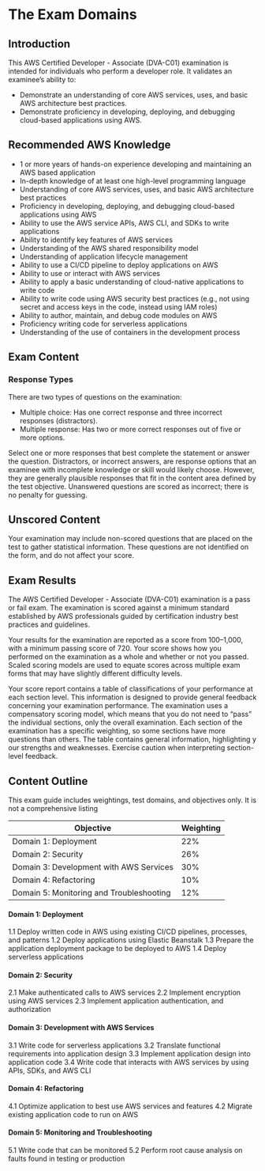 # The Exam Domains

## Introduction

This AWS Certified Developer - Associate (DVA-C01) examination is intended for individuals who perform a
developer role.
It validates an examinee’s ability to:
- Demonstrate an understanding of core AWS services, uses, and basic AWS architecture best practices.
- Demonstrate proficiency in developing, deploying, and debugging cloud-based applications using AWS.

## Recommended AWS Knowledge

- 1 or more years of hands-on experience developing and maintaining an AWS based application
- In-depth knowledge of at least one high-level programming language
- Understanding of core AWS services, uses, and basic AWS architecture best practices
- Proficiency in developing, deploying, and debugging cloud-based applications using AWS
- Ability to use the AWS service APIs, AWS CLI, and SDKs to write applications
- Ability to identify key features of AWS services
- Understanding of the AWS shared responsibility model
- Understanding of application lifecycle management
- Ability to use a CI/CD pipeline to deploy applications on AWS
- Ability to use or interact with AWS services
- Ability to apply a basic understanding of cloud-native applications to write code
- Ability to write code using AWS security best practices (e.g., not using secret and access keys in the code,
instead using IAM roles)
- Ability to author, maintain, and debug code modules on AWS
- Proficiency writing code for serverless applications
- Understanding of the use of containers in the development process

## Exam Content

### Response Types

There are two types of questions on the examination:
- Multiple choice: Has one correct response and three incorrect responses (distractors).
- Multiple response: Has two or more correct responses out of five or more options.

Select one or more responses that best complete the statement or answer the question. Distractors, or incorrect
answers, are response options that an examinee with incomplete knowledge or skill would likely choose. However,
they are generally plausible responses that fit in the content area defined by the test objective.
Unanswered questions are scored as incorrect; there is no penalty for guessing. 

## Unscored Content

Your examination may include non-scored questions that are placed on the test to gather statistical information.
These questions are not identified on the form, and do not affect your score.

## Exam Results

The AWS Certified Developer - Associate (DVA-C01) examination is a pass or fail exam. The examination is scored
against a minimum standard established by AWS professionals guided by certification industry best practices and
guidelines.

Your results for the examination are reported as a score from 100–1,000, with a minimum passing score of 720. Your score shows how you performed on the examination as a whole and whether or not you passed. Scaled
scoring models are used to equate scores across multiple exam forms that may have slightly different difficulty levels.

Your score report contains a table of classifications of your performance at each section level. This information is designed to provide general feedback concerning your examination performance. The examination uses a compensatory scoring model, which means that you do not need to “pass” the individual sections, only the overall examination. Each section of the examination has a specific weighting, so some sections have more questions than others. The table contains general information, highlighting y
our strengths and weaknesses. Exercise caution when interpreting section-level feedback. 

## Content Outline

This exam guide includes weightings, test domains, and objectives only. It is not a comprehensive listing

| Objective      | Weighting |
| ----------- | ----------- |
| Domain 1: Deployment      | 22%       |
| Domain 2: Security   | 26%        |
| Domain 3: Development with AWS Services   | 30%        |
| Domain 4: Refactoring   | 10%        |
| Domain 5: Monitoring and Troubleshooting   | 12%        |

#### **Domain 1: Deployment**

1.1 Deploy written code in AWS using existing CI/CD pipelines, processes, and patterns
1.2 Deploy applications using Elastic Beanstalk
1.3 Prepare the application deployment package to be deployed to AWS
1.4 Deploy serverless applications

#### **Domain 2: Security**

2.1 Make authenticated calls to AWS services
2.2 Implement encryption using AWS services
2.3 Implement application authentication, and authorization

#### **Domain 3: Development with AWS Services**

3.1 Write code for serverless applications
3.2 Translate functional requirements into application design
3.3 Implement application design into application code
3.4 Write code that interacts with AWS services by using APIs, SDKs, and AWS CLI

#### **Domain 4: Refactoring**

4.1 Optimize application to best use AWS services and features
4.2 Migrate existing application code to run on AWS

#### **Domain 5: Monitoring and Troubleshooting**

5.1 Write code that can be monitored
5.2 Perform root cause analysis on faults found in testing or production